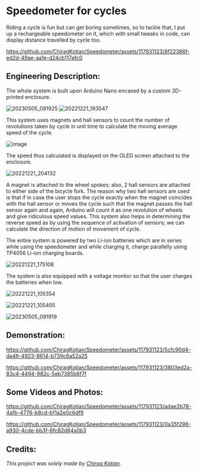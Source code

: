 # Speedometer for cycles

Riding a cycle is fun but can get boring sometimes, so to tackle that, I put up a rechargeable speedometer on it, which with small tweaks in code, can display distance travelled by cycle too.



https://github.com/ChiragKotian/Speedometer/assets/117931123/8f22386f-ed2d-49ae-aa1e-d24cb117afc0



## Engineering Description:

The whole system is built upon Arduino Nano encased by a custom 3D-printed enclosure.

![20230505_091925](https://github.com/ChiragKotian/Speedometer/assets/117931123/cb1716fd-581c-4a3e-9547-03ab225757e6)
![20221221_193547](https://github.com/ChiragKotian/Speedometer/assets/117931123/2a550a3c-92c9-4510-bdb9-b584f27e217d)

This system uses magnets and hall sensors to count the number of revolutions taken by cycle in unit time to calculate the moving average speed of the cycle.

![image](https://github.com/ChiragKotian/Speedometer/assets/117931123/b2482d88-1064-4dc3-a97d-bd57356f87a3)

The speed thus calculated is displayed on the OLED screen attached to the enclosure.

![20221221_204132](https://github.com/ChiragKotian/Speedometer/assets/117931123/8f3bd439-70ce-42f2-b313-ddac0a9e1402)

A magnet is attached to the wheel spokes; also, 2 hall sensors are attached to either side of the bicycle fork. The reason why two hall sensors are used is that if in case the user stops the cycle exactly 
when the magnet coincides with the hall sensor or moves the cycle such that the magnet passes the hall sensor again and again, Arduino will count it as one revolution of wheels
and give ridiculous speed values. This system also helps in determining the reverse speed as by using the sequence of activation of sensors; we can calculate the direction of motion
of movement of cycle.




The entire system is powered by two Li-ion batteries which are in series while using the speedometer and while charging it, charge parallelly using TP4056 Li-ion charging boards.

![20221221_175108](https://github.com/ChiragKotian/Speedometer/assets/117931123/8a8e4dad-a51b-45da-9645-9a8173fa7be6)



The system is also equipped with a voltage monitor so that the user charges the batteries when low.

![20221221_105354](https://github.com/ChiragKotian/Speedometer/assets/117931123/984f89bd-3a79-4084-ba96-d2590b2f8892)

![20221221_105405](https://github.com/ChiragKotian/Speedometer/assets/117931123/ae3aad68-1419-4d08-9699-af561231cbde)

![20230505_091919](https://github.com/ChiragKotian/Speedometer/assets/117931123/1317cbd0-5081-4e50-80ca-e417e39acc15)

## Demonstration:



https://github.com/ChiragKotian/Speedometer/assets/117931123/5cfc90d4-da46-4923-8614-b739c6a52a25



https://github.com/ChiragKotian/Speedometer/assets/117931123/3803ed2a-83c4-4494-982c-5eb7385b6f7f



## Some Videos and Photos:

https://github.com/ChiragKotian/Speedometer/assets/117931123/adae2b78-4afb-4776-b8cd-b11a2e0c6df9



https://github.com/ChiragKotian/Speedometer/assets/117931123/0a35f298-a930-4cde-bb3f-6fc82d64a0b3



## Credits:
_This project was solely made by [Chirag Kotian](https://github.com/ChiragKotian)._
